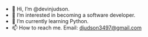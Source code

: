 - 👋 Hi, I’m @devinjudson.
- 👀 I’m interested in becoming a software developer.
- 🌱 I’m currently learning Python.
- 📫 How to reach me. Email: djudson3497@gmail.com
